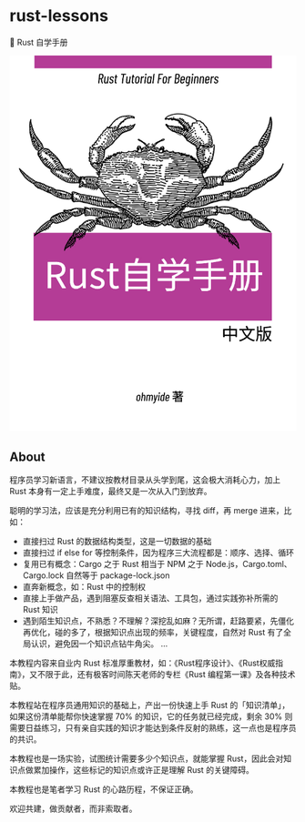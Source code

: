 # rust-lessons
📕 Rust 自学手册

![ds](./cover.jpg "Rust 自学手册")

## About
程序员学习新语言，不建议按教材目录从头学到尾，这会极大消耗心力，加上 Rust 本身有一定上手难度，最终又是一次从入门到放弃。

聪明的学习法，应该是充分利用已有的知识结构，寻找 diff，再 merge 进来，比如：

- 直接扫过 Rust 的数据结构类型，这是一切数据的基础
- 直接扫过 if else for 等控制条件，因为程序三大流程都是：顺序、选择、循环
- 复用已有概念：Cargo 之于 Rust 相当于 NPM 之于 Node.js，Cargo.toml、Cargo.lock 自然等于 package-lock.json
- 直奔新概念，如：Rust 中的控制权
- 直接上手做产品，遇到阻塞反查相关语法、工具包，通过实践弥补所需的 Rust 知识
- 遇到陌生知识点，不熟悉？不理解？深挖乱如麻？无所谓，赶路要紧，先僵化再优化，碰的多了，根据知识点出现的频率，关键程度，自然对 Rust 有了全局认识，避免因一个知识点钻牛角尖。
...

本教程内容来自业内 Rust 标准厚重教材，如：《Rust程序设计》、《Rust权威指南》，又不限于此，还有极客时间陈天老师的专栏《Rust 编程第一课》及各种技术贴。

本教程站在程序员通用知识的基础上，产出一份快速上手 Rust 的「知识清单」，如果这份清单能帮你快速掌握 70% 的知识，它的任务就已经完成，剩余 30% 则需要日益练习，只有亲自实践的知识才能达到条件反射的熟练，这一点也是程序员的共识。

本教程也是一场实验，试图统计需要多少个知识点，就能掌握 Rust，因此会对知识点做累加操作，这些标记的知识点或许正是理解 Rust 的关键障碍。

本教程也是笔者学习 Rust 的心路历程，不保证正确。

欢迎共建，做贡献者，而非索取者。